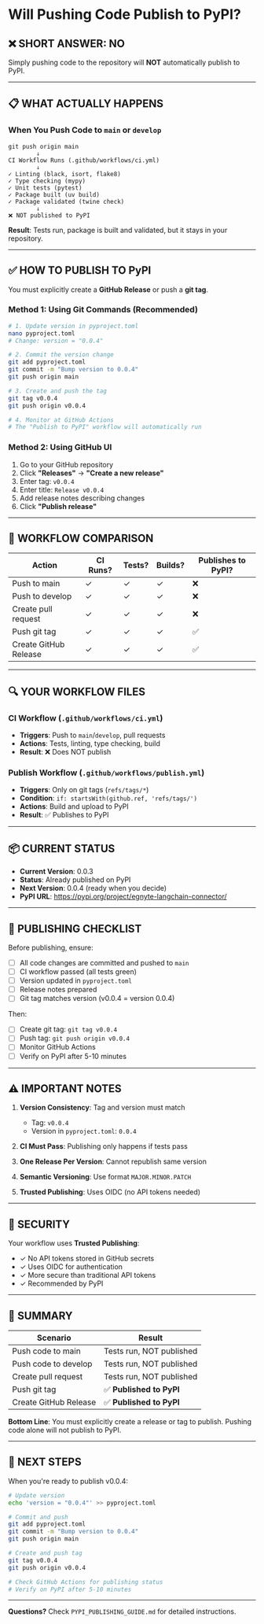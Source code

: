 # Will Pushing Code Publish to PyPI?

## ❌ SHORT ANSWER: NO

Simply pushing code to the repository will **NOT** automatically publish to PyPI.

---

## 📋 WHAT ACTUALLY HAPPENS

### When You Push Code to `main` or `develop`

```
git push origin main
        ↓
CI Workflow Runs (.github/workflows/ci.yml)
        ↓
✓ Linting (black, isort, flake8)
✓ Type checking (mypy)
✓ Unit tests (pytest)
✓ Package built (uv build)
✓ Package validated (twine check)
        ↓
❌ NOT published to PyPI
```

**Result**: Tests run, package is built and validated, but it stays in your repository.

---

## ✅ HOW TO PUBLISH TO PyPI

You must explicitly create a **GitHub Release** or push a **git tag**.

### Method 1: Using Git Commands (Recommended)

```bash
# 1. Update version in pyproject.toml
nano pyproject.toml
# Change: version = "0.0.4"

# 2. Commit the version change
git add pyproject.toml
git commit -m "Bump version to 0.0.4"
git push origin main

# 3. Create and push the tag
git tag v0.0.4
git push origin v0.0.4

# 4. Monitor at GitHub Actions
# The "Publish to PyPI" workflow will automatically run
```

### Method 2: Using GitHub UI

1. Go to your GitHub repository
2. Click **"Releases"** → **"Create a new release"**
3. Enter tag: `v0.0.4`
4. Enter title: `Release v0.0.4`
5. Add release notes describing changes
6. Click **"Publish release"**

---

## 🔄 WORKFLOW COMPARISON

| Action | CI Runs? | Tests? | Builds? | Publishes to PyPI? |
|--------|----------|--------|---------|-------------------|
| Push to main | ✓ | ✓ | ✓ | ❌ |
| Push to develop | ✓ | ✓ | ✓ | ❌ |
| Create pull request | ✓ | ✓ | ✓ | ❌ |
| Push git tag | ✓ | ✓ | ✓ | ✅ |
| Create GitHub Release | ✓ | ✓ | ✓ | ✅ |

---

## 🔍 YOUR WORKFLOW FILES

### CI Workflow (`.github/workflows/ci.yml`)
- **Triggers**: Push to `main`/`develop`, pull requests
- **Actions**: Tests, linting, type checking, build
- **Result**: ❌ Does NOT publish

### Publish Workflow (`.github/workflows/publish.yml`)
- **Triggers**: Only on git tags (`refs/tags/*`)
- **Condition**: `if: startsWith(github.ref, 'refs/tags/')`
- **Actions**: Build and upload to PyPI
- **Result**: ✅ Publishes to PyPI

---

## 📦 CURRENT STATUS

- **Current Version**: 0.0.3
- **Status**: Already published on PyPI
- **Next Version**: 0.0.4 (ready when you decide)
- **PyPI URL**: https://pypi.org/project/egnyte-langchain-connector/

---

## 🚀 PUBLISHING CHECKLIST

Before publishing, ensure:

- [ ] All code changes are committed and pushed to `main`
- [ ] CI workflow passed (all tests green)
- [ ] Version updated in `pyproject.toml`
- [ ] Release notes prepared
- [ ] Git tag matches version (v0.0.4 = version 0.0.4)

Then:

- [ ] Create git tag: `git tag v0.0.4`
- [ ] Push tag: `git push origin v0.0.4`
- [ ] Monitor GitHub Actions
- [ ] Verify on PyPI after 5-10 minutes

---

## ⚠️ IMPORTANT NOTES

1. **Version Consistency**: Tag and version must match
   - Tag: `v0.0.4`
   - Version in `pyproject.toml`: `0.0.4`

2. **CI Must Pass**: Publishing only happens if tests pass

3. **One Release Per Version**: Cannot republish same version

4. **Semantic Versioning**: Use format `MAJOR.MINOR.PATCH`

5. **Trusted Publishing**: Uses OIDC (no API tokens needed)

---

## 🔐 SECURITY

Your workflow uses **Trusted Publishing**:
- ✓ No API tokens stored in GitHub secrets
- ✓ Uses OIDC for authentication
- ✓ More secure than traditional API tokens
- ✓ Recommended by PyPI

---

## 📝 SUMMARY

| Scenario | Result |
|----------|--------|
| Push code to main | Tests run, NOT published |
| Push code to develop | Tests run, NOT published |
| Create pull request | Tests run, NOT published |
| Push git tag | ✅ **Published to PyPI** |
| Create GitHub Release | ✅ **Published to PyPI** |

**Bottom Line**: You must explicitly create a release or tag to publish. Pushing code alone will not publish to PyPI.

---

## 🎯 NEXT STEPS

When you're ready to publish v0.0.4:

```bash
# Update version
echo 'version = "0.0.4"' >> pyproject.toml

# Commit and push
git add pyproject.toml
git commit -m "Bump version to 0.0.4"
git push origin main

# Create and push tag
git tag v0.0.4
git push origin v0.0.4

# Check GitHub Actions for publishing status
# Verify on PyPI after 5-10 minutes
```

---

**Questions?** Check `PYPI_PUBLISHING_GUIDE.md` for detailed instructions.

